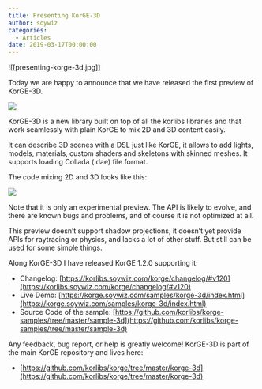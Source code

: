 ```yaml
---
title: Presenting KorGE-3D
author: soywiz
categories:
  - Articles
date: 2019-03-17T00:00:00
---
```

![[presenting-korge-3d.jpg]]

Today we are happy to announce that we have released the first preview of KorGE-3D.

![](/assets/images/Screenshot-2019-03-17-at-06.39.29.png)

KorGE-3D is a new library built on top of all the korlibs libraries and that work seamlessly with plain KorGE to mix 2D
and 3D content easily.

It can describe 3D scenes with a DSL just like KorGE, it allows to add lights, models, materials, custom shaders and
skeletons with skinned meshes. It supports loading Collada (.dae) file format.

The code mixing 2D and 3D looks like this:

![](/assets/images/Screenshot-2019-03-17-at-06.39.55.png)

Note that it is only an experimental preview. The API is likely to evolve, and there are known bugs and problems, and of
course it is not optimized at all.

This preview doesn’t support shadow projections, it doesn’t yet provide APIs for raytracing or physics, and lacks a lot
of other stuff. But still can be used for some simple things.

Along KorGE-3D I have released KorGE 1.2.0 supporting it:

* Changelog: [https://korlibs.soywiz.com/korge/changelog/#v120](https://korlibs.soywiz.com/korge/changelog/#v120)
* Live
  Demo: [https://korge.soywiz.com/samples/korge-3d/index.html](https://korge.soywiz.com/samples/korge-3d/index.html)
* Source Code of the
  sample: [https://github.com/korlibs/korge-samples/tree/master/sample-3d](https://github.com/korlibs/korge-samples/tree/master/sample-3d)

Any feedback, bug report, or help is greatly welcome! KorGE-3D is part of the main KorGE repository and lives here:

* [https://github.com/korlibs/korge/tree/master/korge-3d](https://github.com/korlibs/korge/tree/master/korge-3d)
